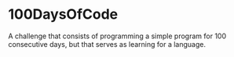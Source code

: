 # 100DaysOfCode
 A challenge that consists of programming a simple program for 100 consecutive days, but that serves as learning for a language.
